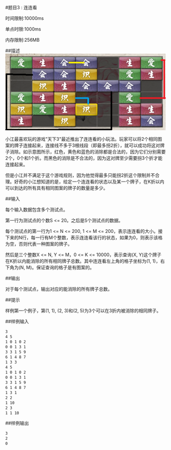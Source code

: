 #题目3 : 连连看

时间限制:10000ms

单点时限:1000ms

内存限制:256MB

##描述
![1.png](https://raw.githubusercontent.com/hustlijian/oj-jobdu/master/2015NeteaseGame/c/14273994897348.png)

小江最喜欢玩的游戏"天下3"最近推出了连连看的小玩法。玩家可以将2个相同图案的牌子连接起来，连接线不多于3根线段（即最多拐2折），就可以成功将这对牌子消除。如示意图所示，红色，黄色和蓝色的消除都是合法的，因为它们分别需要2个，0个和1个折。而黑色的消除是不合法的，因为这对牌至少需要拐3个折才能连接起来。

但是小江并不满足于这个游戏规则，因为他觉得最多只能拐2折这个限制并不合理。好奇的小江想知道的是，给定一个连连看的状态以及某一个牌子，在K折以内可以到达的所有具有相同图案的牌子的数量是多少。

##输入

每个输入数据包含多个测试点。

第一行为测试点的个数S <= 20。之后是S个测试点的数据。

每个测试点的第一行为1 <= N <= 200, 1 <= M <= 200，表示连连看的大小。接下来的N行，每一行有M个整数，表示连连看该行的状态，如果为0，则表示该格为空，否则代表一种图案的牌子。

然后是三个整数X <= N, Y <= M，0 <= K <= 10000，表示查询(X, Y)这个牌子在K折以内能消除的所有相同牌子总数。其中连连看左上角的格子坐标为(1, 1)，右下角为(N, M)。保证查询的格子是有图案的。

##输出

对于每个测试点，输出对应的能消除的所有牌子总数。

##提示

样例第一个例子，第(1, 1), (2, 3)和(2, 5)为3个可以在3折内被消除的相同牌子。

##样例输入

    3
    4 5
    1 0 1 0 2
    0 0 1 3 1
    3 3 1 5 9
    6 1 4 8 7
    1 3 3
    4 5
    1 0 1 0 2
    0 0 1 3 1
    3 3 1 5 9
    6 1 4 8 7
    1 3 1
    2 2
    1 10
    2 3
    1 1 10

##样例输出

    3
    2
    0
